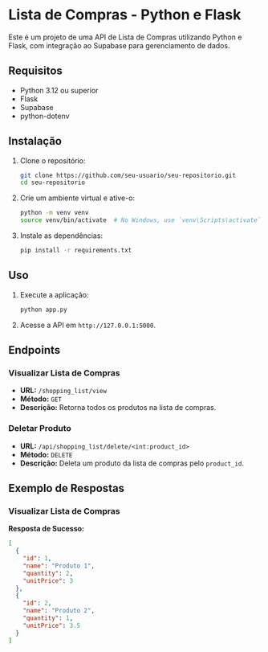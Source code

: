 # Lista de Compras - Python e Flask

Este é um projeto de uma API de Lista de Compras utilizando Python e Flask, com integração ao Supabase para gerenciamento de dados.

## Requisitos

- Python 3.12 ou superior
- Flask
- Supabase
- python-dotenv

## Instalação

1. Clone o repositório:

   ```bash
   git clone https://github.com/seu-usuario/seu-repositorio.git
   cd seu-repositorio
   ```

2. Crie um ambiente virtual e ative-o:

   ```bash
   python -m venv venv
   source venv/bin/activate  # No Windows, use `venv\Scripts\activate`
   ```

3. Instale as dependências:
   ```bash
   pip install -r requirements.txt
   ```

## Uso

1. Execute a aplicação:

   ```bash
   python app.py
   ```

2. Acesse a API em `http://127.0.0.1:5000`.

## Endpoints

### Visualizar Lista de Compras

- **URL:** `/shopping_list/view`
- **Método:** `GET`
- **Descrição:** Retorna todos os produtos na lista de compras.

### Deletar Produto

- **URL:** `/api/shopping_list/delete/<int:product_id>`
- **Método:** `DELETE`
- **Descrição:** Deleta um produto da lista de compras pelo `product_id`.

## Exemplo de Respostas

### Visualizar Lista de Compras

**Resposta de Sucesso:**

```json
[
  {
    "id": 1,
    "name": "Produto 1",
    "quantity": 2,
    "unitPrice": 3
  },
  {
    "id": 2,
    "name": "Produto 2",
    "quantity": 1,
    "unitPrice": 3.5
  }
]
```
